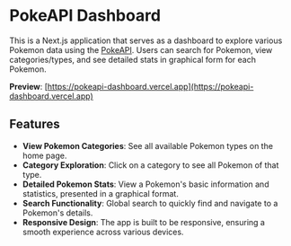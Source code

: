 # PokeAPI Dashboard

This is a Next.js application that serves as a dashboard to explore various Pokemon data using the [PokeAPI](https://pokeapi.co). Users can search for Pokemon, view categories/types, and see detailed stats in graphical form for each Pokemon.

**Preview**: [https://pokeapi-dashboard.vercel.app](https://pokeapi-dashboard.vercel.app)

## Features

- **View Pokemon Categories**: See all available Pokemon types on the home page.
- **Category Exploration**: Click on a category to see all Pokemon of that type.
- **Detailed Pokemon Stats**: View a Pokemon's basic information and statistics, presented in a graphical format.
- **Search Functionality**: Global search to quickly find and navigate to a Pokemon's details.
- **Responsive Design**: The app is built to be responsive, ensuring a smooth experience across various devices.
